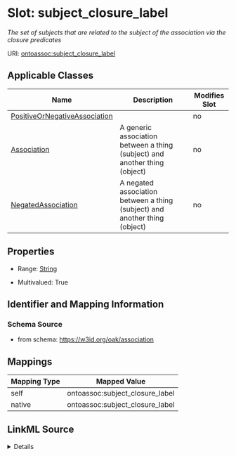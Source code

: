 

# Slot: subject_closure_label


_The set of subjects that are related to the subject of the association via the closure predicates_





URI: [ontoassoc:subject_closure_label](https://w3id.org/oak/association/subject_closure_label)



<!-- no inheritance hierarchy -->





## Applicable Classes

| Name | Description | Modifies Slot |
| --- | --- | --- |
| [PositiveOrNegativeAssociation](PositiveOrNegativeAssociation.md) |  |  no  |
| [Association](Association.md) | A generic association between a thing (subject) and another thing (object) |  no  |
| [NegatedAssociation](NegatedAssociation.md) | A negated association between a thing (subject) and another thing (object) |  no  |







## Properties

* Range: [String](String.md)

* Multivalued: True





## Identifier and Mapping Information







### Schema Source


* from schema: https://w3id.org/oak/association




## Mappings

| Mapping Type | Mapped Value |
| ---  | ---  |
| self | ontoassoc:subject_closure_label |
| native | ontoassoc:subject_closure_label |




## LinkML Source

<details>
```yaml
name: subject_closure_label
description: The set of subjects that are related to the subject of the association
  via the closure predicates
from_schema: https://w3id.org/oak/association
rank: 1000
alias: subject_closure_label
domain_of:
- PositiveOrNegativeAssociation
range: string
multivalued: true

```
</details>